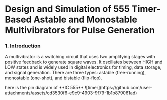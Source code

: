 # Design and Simulation of 555 Timer-Based Astable and Monostable Multivibrators for Pulse Generation
### 1. Introduction
<p> A multivibrator is a switching circuit that uses two amplifying stages with positive feedback to generate square waves. It oscillates between HIGH and LOW states and is widely used in digital electronics for timing, data storage, and signal generation. There are three types: astable (free-running), monostable (one-shot), and bistable (flip-flop).</p>
here is the pin diagram of **IC 555**
![timer](https://github.com/user-attachments/assets/cd3530f6-e9c9-4903-9f79-1b1b879061ad)

